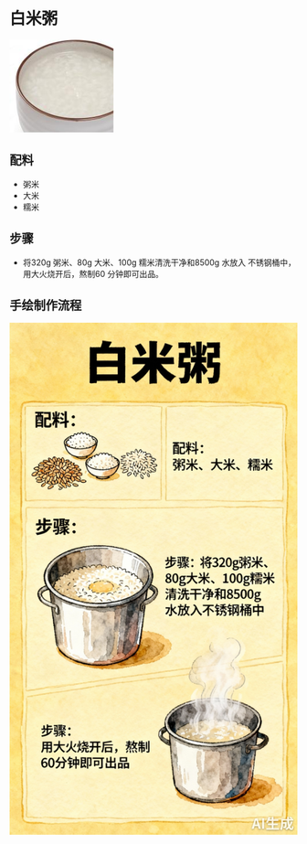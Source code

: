 # 白米粥

![白米粥](../images/白米粥.png)


## 配料

- 粥米
- 大米
- 糯米

## 步骤

- 将320g 粥米、80g 大米、100g 糯米清洗干净和8500g 水放入
  不锈钢桶中，用大火烧开后，熬制60 分钟即可出品。


## 手绘制作流程

![手绘制作流程](../images/早餐/白米粥.jpg)
